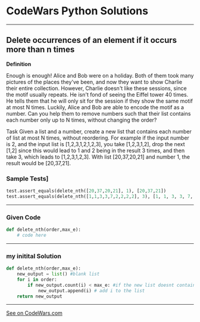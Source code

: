 # CodeWars Python Solutions

---

## Delete occurrences of an element if it occurs more than n times


**Definition**

Enough is enough!
Alice and Bob were on a holiday. Both of them took many pictures of the places they've been, and now they want to show Charlie their entire collection. However, Charlie doesn't like these sessions, since the motif usually repeats. He isn't fond of seeing the Eiffel tower 40 times.
He tells them that he will only sit for the session if they show the same motif at most N times. Luckily, Alice and Bob are able to encode the motif as a number. Can you help them to remove numbers such that their list contains each number only up to N times, without changing the order?

Task
Given a list and a number, create a new list that contains each number of list at most N times, without reordering.
For example if the input number is 2, and the input list is [1,2,3,1,2,1,2,3], you take [1,2,3,1,2], drop the next [1,2] since this would lead to 1 and 2 being in the result 3 times, and then take 3, which leads to [1,2,3,1,2,3].
With list [20,37,20,21] and number 1, the result would be [20,37,21].

### Sample Tests]
```Python
test.assert_equals(delete_nth([20,37,20,21], 1), [20,37,21])
test.assert_equals(delete_nth([1,1,3,3,7,2,2,2,2], 3), [1, 1, 3, 3, 7, 2, 2, 2])
```
---

### Given Code


```python
def delete_nth(order,max_e):
    # code here

```

---

### my initital Solution


```python
def delete_nth(order,max_e):
    new_output = list() #blank list
    for i in order:
        if new_output.count(i) < max_e: #if the new list doesnt contain more than max_e occurrences
            new_output.append(i) # add i to the list
    return new_output
```

---


[See on CodeWars.com](https://www.codewars.com/kata/554ca54ffa7d91b236000023/train/python)